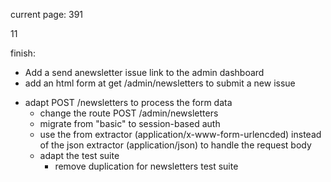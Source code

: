 current page: 391

11

finish:
- Add a send anewsletter issue link to the admin dashboard
- add an html form at get /admin/newsletters to submit a new issue
* adapt POST /newsletters to process the form data
    - change the route POST /admin/newsletters
    - migrate from "basic" to session-based auth
    * use the from extractor (application/x-www-form-urlencded) instead of the json extractor (application/json) to handle the request body
    * adapt the test suite
        * remove duplication for newsletters test suite

